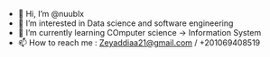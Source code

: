 - 👋 Hi, I’m @nuublx
- 👀 I’m interested in Data science and software engineering
- 🌱 I’m currently learning COmputer science -> Information System
- 📫 How to reach me : Zeyaddiaa21@gmail.com / +201069408519

<!---
nuublx/nuublx is a ✨ special ✨ repository because its `README.md` (this file) appears on your GitHub profile.
You can click the Preview link to take a look at your changes.
--->
